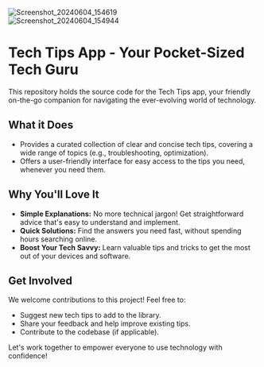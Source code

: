 
![Screenshot_20240604_154619](https://github.com/and-anurag/Tech-Tips-App/assets/142401144/3052c6f9-a797-4d08-8c25-a0c6a05ab403)   
![Screenshot_20240604_154944](https://github.com/and-anurag/Tech-Tips-App/assets/142401144/ab24f4ec-9ff5-4cdf-9d6b-45bc45802a47)

<!DOCTYPE html>
<html lang="en">
<head>
  <meta charset="UTF-8">
  <meta name="viewport" content="width=device-width, initial-scale=1.0">


<body>

  
  <h1>Tech Tips App - Your Pocket-Sized Tech Guru</h1>
  <p>This repository holds the source code for the Tech Tips app, your friendly on-the-go companion for navigating the ever-evolving world of technology.</p>

  <h2>What it Does</h2>
  <ul>
    <li>Provides a curated collection of clear and concise tech tips, covering a wide range of topics (e.g., troubleshooting, optimization).</li>
    <li>Offers a user-friendly interface for easy access to the tips you need, whenever you need them.</li>
  </ul>

  <h2>Why You'll Love It</h2>
  <ul>
    <li><strong>Simple Explanations:</strong> No more technical jargon! Get straightforward advice that's easy to understand and implement.</li>
    <li><strong>Quick Solutions:</strong> Find the answers you need fast, without spending hours searching online.</li>
    <li><strong>Boost Your Tech Savvy:</strong> Learn valuable tips and tricks to get the most out of your devices and software.</li>
  </ul>

  <h2>Get Involved</h2>
  <p>We welcome contributions to this project! Feel free to:</p>
  <ul>
    <li>Suggest new tech tips to add to the library.</li>
    <li>Share your feedback and help improve existing tips.</li>
    <li>Contribute to the codebase (if applicable).</li>
  </ul>

  <p>Let's work together to empower everyone to use technology with confidence!</p>
</body>
</html>
